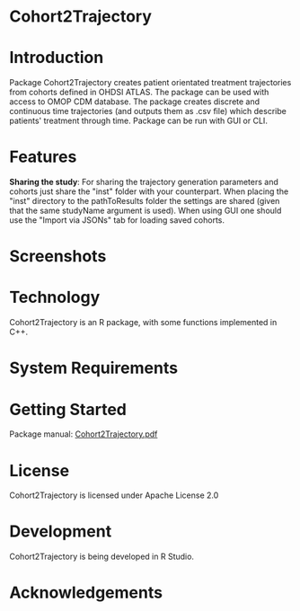 Cohort2Trajectory
======================

Introduction
============

Package Cohort2Trajectory creates patient orientated treatment trajectories from cohorts defined in OHDSI ATLAS.
The package can be used with access to OMOP CDM database.
The package creates discrete and continuous time trajectories (and outputs them as .csv file) which describe patients' treatment through time.
Package can be run with GUI or CLI.

Features
========
**Sharing the study**: For sharing the trajectory generation parameters and cohorts just share the "inst" folder with your counterpart. When placing the "inst" directory to the pathToResults folder the settings are shared (given that the same studyName argument is used). When using GUI one should use the "Import via JSONs" tab for loading saved cohorts.

Screenshots
===========

Technology
==========
Cohort2Trajectory is an R package, with some functions implemented in C++.

System Requirements
===================

Getting Started
===============

Package manual: [Cohort2Trajectory.pdf](https://github.com/HealthInformaticsUT/Cohort2Trajectory/blob/main/Cohort2Trajectory_1.0.pdf)
 
License
=======
Cohort2Trajectory is licensed under Apache License 2.0

Development
===========
Cohort2Trajectory is being developed in R Studio.

# Acknowledgements


